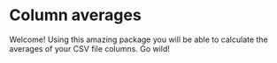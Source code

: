 # Column averages

Welcome! Using this amazing package you will be able to calculate the averages of your CSV file columns. Go wild! 